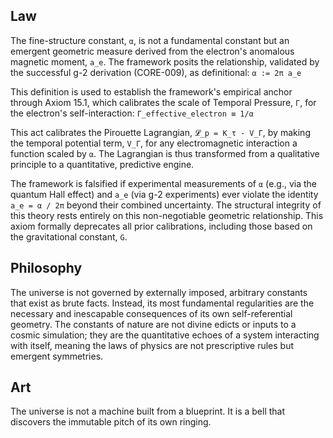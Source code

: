 ## Law
The fine-structure constant, `α`, is not a fundamental constant but an emergent geometric measure derived from the electron's anomalous magnetic moment, `a_e`. The framework posits the relationship, validated by the successful g-2 derivation (CORE-009), as definitional:
`α := 2π a_e`

This definition is used to establish the framework's empirical anchor through Axiom 15.1, which calibrates the scale of Temporal Pressure, `Γ`, for the electron's self-interaction:
`Γ_effective_electron ≡ 1/α`

This act calibrates the Pirouette Lagrangian, `𝓛_p = K_τ - V_Γ`, by making the temporal potential term, `V_Γ`, for any electromagnetic interaction a function scaled by `α`. The Lagrangian is thus transformed from a qualitative principle to a quantitative, predictive engine.

The framework is falsified if experimental measurements of `α` (e.g., via the quantum Hall effect) and `a_e` (via g-2 experiments) ever violate the identity `a_e = α / 2π` beyond their combined uncertainty. The structural integrity of this theory rests entirely on this non-negotiable geometric relationship. This axiom formally deprecates all prior calibrations, including those based on the gravitational constant, `G`.

## Philosophy
The universe is not governed by externally imposed, arbitrary constants that exist as brute facts. Instead, its most fundamental regularities are the necessary and inescapable consequences of its own self-referential geometry. The constants of nature are not divine edicts or inputs to a cosmic simulation; they are the quantitative echoes of a system interacting with itself, meaning the laws of physics are not prescriptive rules but emergent symmetries.

## Art
The universe is not a machine built from a blueprint. It is a bell that discovers the immutable pitch of its own ringing.